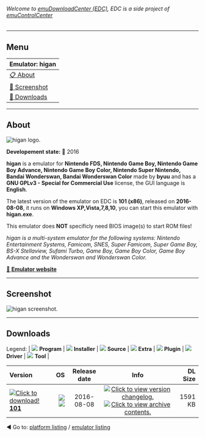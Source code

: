 ###### Welcome to [emuDownloadCenter (EDC)](https://github.com/PhoenixInteractiveNL/emuDownloadCenter/wiki/), EDC is a side project of [emuControlCenter](https://github.com/PhoenixInteractiveNL/emuControlCenter/wiki/)
***
## Menu
| **Emulator: higan** |
|:---------|
| [:clipboard: About](#about) |
| [:sunrise: Screenshot](#screenshot) |
| [:floppy_disk: Downloads](#downloads) |
***
## About
![](https://github.com/PhoenixInteractiveNL/emuDownloadCenter/wiki/images_emulator/higan_logo_200.jpg "higan logo.")

**Developement state:** :large_blue_circle: 2016

**higan** is a emulator for **Nintendo FDS, Nintendo Game Boy, Nintendo Game Boy Advance, Nintendo Game Boy Color, Nintendo Super Nintendo, Bandai Wonderswan, Bandai Wonderswan Color** made by **byuu** and has a **GNU GPLv3 - Special for Commercial Use** license, the GUI language is **English**.

The latest version of the emulator on EDC is **101 (x86)**, released on **2016-08-08**, it runs on **Windows XP,Vista,7,8,10**, you can start this emulator with **higan.exe**.

This emulator does **NOT** specificly need BIOS image(s) to start ROM files!

_higan is a multi-system emulator for the following systems: Nintendo Entertainment Systems, Famicom, SNES, Super Famicom, Super Game Boy, BS-X Stellaview, Sufami Turbo, Game Boy, Game Boy Color, Game Boy Advance and the Wonderswan and Wonderswan Color._

[:link: **Emulator website**](http://byuu.org/emulation/higan/)
***
## Screenshot
![](https://raw.githubusercontent.com/PhoenixInteractiveNL/emuDownloadCenter/master/hooks/higan/emulator_screen_01.jpg "higan screenshot.")
***
## Downloads
Legend: | 
![](https://raw.githubusercontent.com/wiki/PhoenixInteractiveNL/emuDownloadCenter/images_misc/icon_program_24.png) **Program** | 
![](https://raw.githubusercontent.com/wiki/PhoenixInteractiveNL/emuDownloadCenter/images_misc/icon_installer_24.png) **Installer** | 
![](https://raw.githubusercontent.com/wiki/PhoenixInteractiveNL/emuDownloadCenter/images_misc/icon_source_code_24.png) **Source** | 
![](https://raw.githubusercontent.com/wiki/PhoenixInteractiveNL/emuDownloadCenter/images_misc/icon_extra_24.png) **Extra** | 
![](https://raw.githubusercontent.com/wiki/PhoenixInteractiveNL/emuDownloadCenter/images_misc/icon_plugin_24.png) **Plugin** | 
![](https://raw.githubusercontent.com/wiki/PhoenixInteractiveNL/emuDownloadCenter/images_misc/icon_driver_24.png) **Driver** | 
![](https://raw.githubusercontent.com/wiki/PhoenixInteractiveNL/emuDownloadCenter/images_misc/icon_tool_24.png) **Tool** | 
 
| Version | OS | Release date | Info | DL Size |
|:--------|---:|:------------:|:----:|--------:|
| [![](https://raw.githubusercontent.com/wiki/PhoenixInteractiveNL/emuDownloadCenter/images_misc/icon_program_24.png "Click to download!")  **101**](https://github.com/PhoenixInteractiveNL/edc-repo0003/raw/master/higan/101.7z) | ![](https://raw.githubusercontent.com/wiki/PhoenixInteractiveNL/emuDownloadCenter/images_misc/logo_windows_24.png) ![](https://raw.githubusercontent.com/wiki/PhoenixInteractiveNL/emuDownloadCenter/images_misc/icon_32-bit_24.png) | 2016-08-08 | [![](https://raw.githubusercontent.com/wiki/PhoenixInteractiveNL/emuDownloadCenter/images_misc/icon_changelog_24.png "Click to view version changelog.")](https://github.com/PhoenixInteractiveNL/edc-repo0003/blob/master/higan/101_changelog.txt) [![](https://raw.githubusercontent.com/wiki/PhoenixInteractiveNL/emuDownloadCenter/images_misc/icon_contents_24.png "Click to view archive contents.")](https://github.com/PhoenixInteractiveNL/edc-repo0003/blob/master/higan/101_contents.txt) | 1591 KB |

:arrow_backward: Go to: [platform listing](https://github.com/PhoenixInteractiveNL/emuDownloadCenter/wiki/EDC-Platform-List) / [emulator listing](https://github.com/PhoenixInteractiveNL/emuDownloadCenter/wiki/EDC-Emulator-List)
